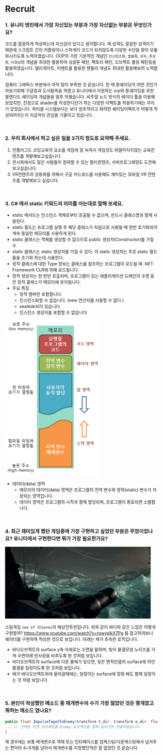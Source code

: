 # Recruit
### 1. 유니티 엔진에서 가장 자신있는 부분과 가장 자신없는 부분은 무엇인가요?
코드를 깔끔하게 작성하는데 자신감이 있다고 생각합니다. 제 성격도 깔끔한 성격이기 때문에 스크립트 간의 커플링이나 스파게티 코드가 되지않도록 다양한 수단을 찾아 모듈화시키도록 노력하였습니다. OOP의 가장 기본적인 개념인 `인스턴스화`, `캡슐화`, `상속`, `추상화`, `다형성`의 개념을 최대한 활용하여 싱글톤 패턴, 팩토리 패턴, 오브젝트 풀링 패턴등을 활용하였습니다. 델리게이트, 이벤트를 활용한 핸들러 개념도 최대한 활용해보려 노력합니다.

컴퓨터 그래픽스 부분에서 아직 많이 부족한 것 같습니다. 한 때 툰쉐이딩이 어떤 것인가 파보기위해 구글링과 도서탐독을 하였고 유니티에서 지원하는 srp와 툰쉐이딩을 위한 블렌디드 쉐이딩의 개념들을 얼추 익혔습니다. 비주얼 노드 방식의 쉐이더 툴을 이용해보았지만, 진정으로 shader를 작성한다던가 하는 다양한 이펙트를 적용하기에는 무리가 있었습니다. 파티클 시스템보다는 보다 원초적이고 화려한 쉐이딩이펙트가 어떻게 작성되어지는지 지금까지 관심을 기울이고 있습니다.

<br>

### 2. 우리 회사에서 하고 싶은 일을 3가지 정도로 요약해 주세요.
1. 언플러그드 코딩교육의 요소를 게임에 잘 녹여서 게임성도 뒤떨어지지않는 교육컨텐츠를 개발해보고싶습니다.
2. 전시회에서도 많은 사람들이 참여할 수 있는 멀티컨텐츠, 서버프로그래밍도 도전해보고싶습니다.
3. VR컨텐츠의 상용화를 위해서 구글 카드보드를 사용해도 재미있는 모바일 VR 컨텐츠를 개발해보고 싶습니다.

<br>

### 3. C# 에서 static 키워드의 의미를 아는대로 말해 보세요.
- static 메서드는 인스턴스 객체로부터 호출될 수 없으며, 반드시 클래스명과 함께 사용된다.
- static 필드는 프로그램 실행 후 해당 클래스가 처음으로 사용될 때 한번 초기화되어 계속 동일한 메모리를 사용하게 된다.
- static 클래스는 객체를 생성할 수 없으므로 public 생성자(Constructor)를 가질 수 
- static 클래스는 static 생성자를 가질 수 있다. 이 static 생성자는 주로 static 필드들을 초기화 하는데 사용한다. 
- 정적 클래스에 대한 Type 정보는 클래스를 참조하는 프로그램이 로드될 때 .NET Framework CLR에 의해 로드됩니다. 
- 정적 생성자는 한 번만 호출되며, 프로그램이 있는 애플리케이션 도메인의 수명 동안 정적 클래스가 메모리에 유지됩니다.
- 주요 특징
  - 정적 멤버만 포함합니다.
  - 인스턴스화할 수 없습니다. (new 연산자를 사용할 수 없다.)
  - sealede되어 있습니다.
  - 인스턴스 생성자를 포함할 수 없습니다.

![img_c_memory_structure.png](img_c_memory_structure.png)

- 데이터(data) 영역
  - 메모리의 데이터(data) 영역은 프로그램의 전역 변수와 정적(static) 변수가 저장되는 영역입니다.
  - 데이터 영역은 프로그램의 시작과 함께 할당되며, 프로그램이 종료되면 소멸합니다.


<br>

### 4. 최근 재미있게 했던 게임중에 가장 구현하고 싶었던 부분은 무었이었나요? 유니티에서 구현한다면 뭐가 가장 필요한가요?

![giphy.gif](giphy.gif)

스팀게임 `sea of thieves`의 해상전투씬입니다. 위와 같이 바다와 같은 느낌은 어떻게 구현할까? https://www.youtube.com/watch?v=rowyqIkX7Pg 를 참고하여보니 쉐이더를 구현하여 작성한 것으로 보입니다. 아래는 제가 추측한 로직입니다.
- 바다오브젝트의 surface y축 아래로는 수면을 말하며, 빛이 물결모양 노이즈를 거쳐 수면아래 반사광을 비추도록 한 것처럼 보입니다.
- 바다오브젝트의 surface에 다른 물체가 닿으면, 닿은 면적만큼의 surface에 하얀 물결을 일렁이도록 한 것처럼 보입니다.
- 배가 바다오브젝트위에 올라갈때에는, 일렁이는 surface에 맞춰 배도 함께 일렁이는 것 처럼 보입니다.


<br>

### 5. 본인이 작성했던 메소드 중 매개변수의 수가 가장 많았던 것은 몇개였고 뭐하는 메소드 였나요?
```c#
public float ImpulseTagetToEnemy(transform t_dir, transform e_dir, float power){
... // 선택한 타겟 오브젝트를 Enemy 오브젝트를 향해 날라가듯 연출하였습니다. 
}
```
제 경우에는 보통 매개변수로 객체 또는 인터페이스를 업케스팅/다운케스팅해서 넘겨주는 편이라 4~5개를 넘어서 매개변수를 지정했던적은 잘 없었던 것 같습니다.
